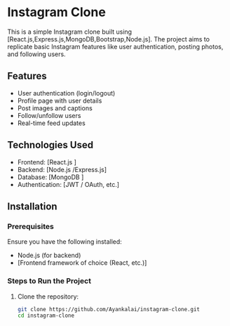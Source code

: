 
# Instagram Clone

This is a simple Instagram clone built using [React.js,Express.js,MongoDB,Bootstrap,Node.js]. The project aims to replicate basic Instagram features like user authentication, posting photos, and following users.

## Features

- User authentication (login/logout)
- Profile page with user details
- Post images and captions
- Follow/unfollow users
- Real-time feed updates

## Technologies Used

- Frontend: [React.js ]
- Backend: [Node.js /Express.js]
- Database: [MongoDB ]
- Authentication: [JWT / OAuth, etc.]

## Installation

### Prerequisites

Ensure you have the following installed:
- Node.js (for backend)
- [Frontend framework of choice (React, etc.)]

### Steps to Run the Project

1. Clone the repository:
   ```bash
   git clone https://github.com/Ayankalai/instagram-clone.git
   cd instagram-clone
